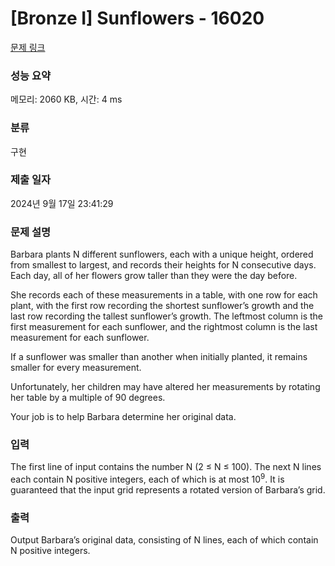 # [Bronze I] Sunflowers - 16020 

[문제 링크](https://www.acmicpc.net/problem/16020) 

### 성능 요약

메모리: 2060 KB, 시간: 4 ms

### 분류

구현

### 제출 일자

2024년 9월 17일 23:41:29

### 문제 설명

<p>Barbara plants N different sunflowers, each with a unique height, ordered from smallest to largest, and records their heights for N consecutive days. Each day, all of her flowers grow taller than they were the day before.</p>

<p>She records each of these measurements in a table, with one row for each plant, with the first row recording the shortest sunflower’s growth and the last row recording the tallest sunflower’s growth. The leftmost column is the first measurement for each sunflower, and the rightmost column is the last measurement for each sunflower.</p>

<p>If a sunflower was smaller than another when initially planted, it remains smaller for every measurement.</p>

<p>Unfortunately, her children may have altered her measurements by rotating her table by a multiple of 90 degrees.</p>

<p>Your job is to help Barbara determine her original data.</p>

### 입력 

 <p>The first line of input contains the number N (2 ≤ N ≤ 100). The next N lines each contain N positive integers, each of which is at most 10<sup>9</sup>. It is guaranteed that the input grid represents a rotated version of Barbara’s grid.</p>

### 출력 

 <p>Output Barbara’s original data, consisting of N lines, each of which contain N positive integers.</p>

